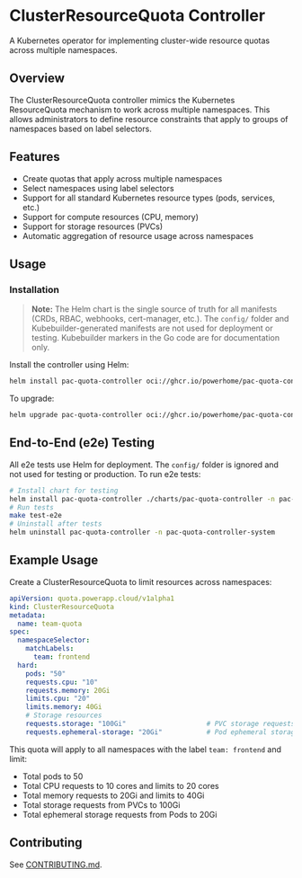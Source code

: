 # ClusterResourceQuota Controller

A Kubernetes operator for implementing cluster-wide resource quotas across multiple namespaces.

## Overview

The ClusterResourceQuota controller mimics the Kubernetes ResourceQuota mechanism to work across multiple namespaces. This allows administrators to define resource constraints that apply to groups of namespaces based on label selectors.

## Features

- Create quotas that apply across multiple namespaces
- Select namespaces using label selectors
- Support for all standard Kubernetes resource types (pods, services, etc.)
- Support for compute resources (CPU, memory)
- Support for storage resources (PVCs)
- Automatic aggregation of resource usage across namespaces

## Usage

### Installation

> **Note:** The Helm chart is the single source of truth for all manifests (CRDs, RBAC, webhooks, cert-manager, etc.). The `config/` folder and Kubebuilder-generated manifests are not used for deployment or testing. Kubebuilder markers in the Go code are for documentation only.

Install the controller using Helm:

```sh
helm install pac-quota-controller oci://ghcr.io/powerhome/pac-quota-controller-chart --version <version> -n pac-quota-controller-system --create-namespace
```

To upgrade:

```sh
helm upgrade pac-quota-controller oci://ghcr.io/powerhome/pac-quota-controller-chart --version <version> -n pac-quota-controller-system
```

## End-to-End (e2e) Testing

All e2e tests use Helm for deployment. The `config/` folder is ignored and not used for testing or production. To run e2e tests:

```sh
# Install chart for testing
helm install pac-quota-controller ./charts/pac-quota-controller -n pac-quota-controller-system --create-namespace
# Run tests
make test-e2e
# Uninstall after tests
helm uninstall pac-quota-controller -n pac-quota-controller-system
```

## Example Usage

Create a ClusterResourceQuota to limit resources across namespaces:

```yaml
apiVersion: quota.powerapp.cloud/v1alpha1
kind: ClusterResourceQuota
metadata:
  name: team-quota
spec:
  namespaceSelector:
    matchLabels:
      team: frontend
  hard:
    pods: "50"
    requests.cpu: "10"
    requests.memory: 20Gi
    limits.cpu: "20"
    limits.memory: 40Gi
    # Storage resources
    requests.storage: "100Gi"                    # PVC storage requests
    requests.ephemeral-storage: "20Gi"           # Pod ephemeral storage requests
```

This quota will apply to all namespaces with the label `team: frontend` and limit:

- Total pods to 50
- Total CPU requests to 10 cores and limits to 20 cores  
- Total memory requests to 20Gi and limits to 40Gi
- Total storage requests from PVCs to 100Gi
- Total ephemeral storage requests from Pods to 20Gi

## Contributing

See [CONTRIBUTING.md](CONTRIBUTING.md).
